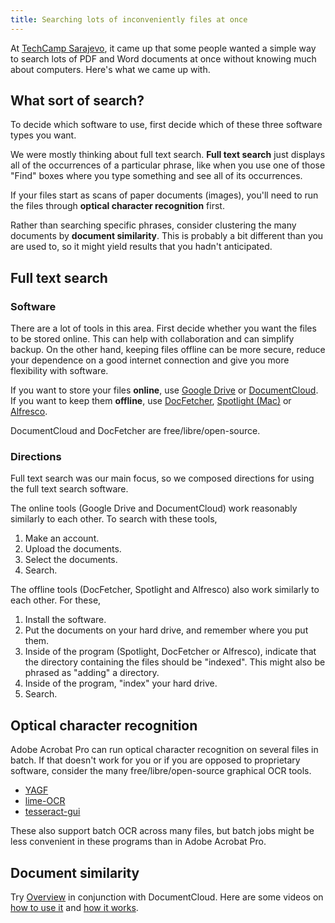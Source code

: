 ```yaml
---
title: Searching lots of inconveniently files at once
---
```


At [TechCamp Sarajevo](http://wiki.techcampglobal.org/index.php?title=TechCamp:Sarajevo_Agenda),
it came up that some people wanted a simple way to search lots of PDF and Word
documents at once without knowing much about computers. Here's what we came up with.

## What sort of search?

To decide which software to use, first decide which of these three software
types you want.

We were mostly thinking about full text search. **Full text search** just displays
all of the occurrences of a particular phrase, like when you use one of those
"Find" boxes where you type something and see all of its occurrences.

If your files start as scans of paper documents (images), you'll need to run
the files through **optical character recognition** first.

Rather than searching specific phrases, consider clustering the many documents
by **document similarity**. This is probably a bit different than you are used
to, so it might yield results that you hadn't anticipated.

## Full text search

### Software

There are a lot of tools in this area. First decide whether you want the files
to be stored online. This can help with collaboration and can simplify backup.
On the other hand, keeping files offline can be more secure, reduce your
dependence on a good internet connection and give you more flexibility with software.

If you want to store your files **online**, use
[Google Drive](https://drive.google.com) or
[DocumentCloud](http://www.documentcloud.org).
If you want to keep them **offline**, use 
[DocFetcher](http://docfetcher.sourceforge.net/),
[Spotlight (Mac)](https://developer.apple.com/technologies/mac/) or
[Alfresco](http://wiki.alfresco.com/).

DocumentCloud and DocFetcher are free/libre/open-source.

### Directions
Full text search was our main focus, so we composed directions for using the
full text search software.

The online tools (Google Drive and DocumentCloud) work reasonably similarly to
each other. To search with these tools,

1. Make an account.
2. Upload the documents.
3. Select the documents.
4. Search.

The offline tools (DocFetcher, Spotlight and Alfresco) also work similarly to
each other. For these,

1. Install the software.
2. Put the documents on your hard drive, and remember where you put them.
3. Inside of the program (Spotlight, DocFetcher or Alfresco), indicate that the
    directory containing the files should be "indexed". This might also be
    phrased as "adding" a directory.
4. Inside of the program, "index" your hard drive.
5. Search.

## Optical character recognition

Adobe Acrobat Pro can run optical character recognition on several files in batch.
If that doesn't work for you or if you are opposed to proprietary software,
consider the many free/libre/open-source graphical OCR tools.

* [YAGF](http://symmetrica.net/cuneiform-linux/yagf-en.html)
* [lime-OCR](http://code.google.com/p/lime-ocr/)
* [tesseract-gui](http://tesseract-gui.sourceforge.net/)

These also support batch OCR across many files, but batch jobs might be less
convenient in these programs than in Adobe Acrobat Pro.

## Document similarity
Try [Overview](http://overview.ap.org/) in conjunction with DocumentCloud.
Here are some videos on [how to use it](http://vimeo.com/38609710) and
[how it works](http://vimeo.com/20450035).
